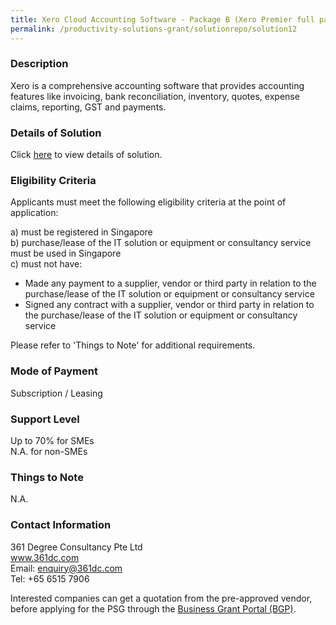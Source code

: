 ```yaml
---
title: Xero Cloud Accounting Software - Package B (Xero Premier full package)
permalink: /productivity-solutions-grant/solutionrepo/solution12
---
```


### Description

Xero is a comprehensive accounting software that provides accounting features like invoicing, bank reconciliation, inventory, quotes, expense claims, reporting, GST and payments. 


### Details of Solution

Click <a href='https://www.gobusiness.gov.sg/images/psg/361_Degree_Annex_3_wef_23_April_2020_Part_2.pdf' target='_blank' rel='noopener'>here</a> to view details of solution.

### Eligibility Criteria

Applicants must meet the following eligibility criteria at the point of application:

a) must be registered in Singapore <br>
b) purchase/lease of the IT solution or equipment or consultancy service must be used in Singapore <br>
c) must not have:
- Made any payment to a supplier, vendor or third party in relation to the purchase/lease of the IT solution or equipment or consultancy service
- Signed any contract with a supplier, vendor or third party in relation to the purchase/lease of the IT solution or equipment or consultancy service

Please refer to 'Things to Note' for additional requirements.

### Mode of Payment
Subscription / Leasing

### Support Level
Up to 70% for SMEs <br>
N.A. for non-SMEs

### Things to Note
N.A.

### Contact Information
361 Degree Consultancy Pte Ltd<br>www.361dc.com<br>Email: enquiry@361dc.com<br>Tel: +65 6515 7906

Interested companies can get a quotation from the pre-approved vendor, before applying for the PSG through the <a target='_blank' rel='noopener' href='https://www.businessgrants.gov.sg/'>Business Grant Portal (BGP)</a>.
